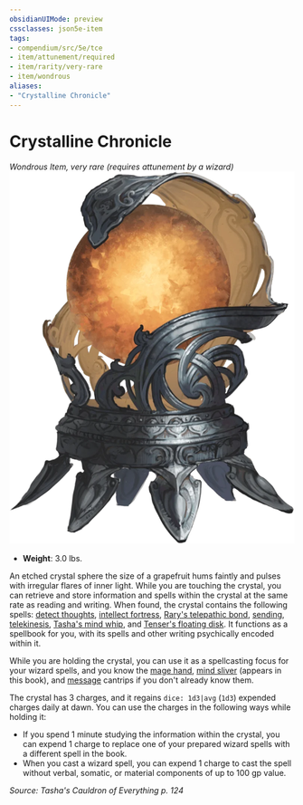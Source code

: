 ```yaml
---
obsidianUIMode: preview
cssclasses: json5e-item
tags:
- compendium/src/5e/tce
- item/attunement/required
- item/rarity/very-rare
- item/wondrous
aliases: 
- "Crystalline Chronicle"
---
```

# Crystalline Chronicle
*Wondrous Item, very rare (requires attunement by a wizard)*  
![](4-Resources/Compendium/items/img/crystalline-chronicle.webp#right)  

- **Weight**: 3.0 lbs.

An etched crystal sphere the size of a grapefruit hums faintly and pulses with irregular flares of inner light. While you are touching the crystal, you can retrieve and store information and spells within the crystal at the same rate as reading and writing. When found, the crystal contains the following spells: [detect thoughts](4-Resources/Compendium/spells/detect-thoughts.md), [intellect fortress](4-Resources/Compendium/spells/intellect-fortress-tce.md), [Rary's telepathic bond](4-Resources/Compendium/spells/rarys-telepathic-bond.md), [sending](4-Resources/Compendium/spells/sending.md), [telekinesis](4-Resources/Compendium/spells/telekinesis.md), [Tasha's mind whip](4-Resources/Compendium/spells/tashas-mind-whip-tce.md), and [Tenser's floating disk](4-Resources/Compendium/spells/tensers-floating-disk.md). It functions as a spellbook for you, with its spells and other writing psychically encoded within it.

While you are holding the crystal, you can use it as a spellcasting focus for your wizard spells, and you know the [mage hand](4-Resources/Compendium/spells/mage-hand.md), [mind sliver](4-Resources/Compendium/spells/mind-sliver-tce.md) (appears in this book), and [message](4-Resources/Compendium/spells/message.md) cantrips if you don't already know them.

The crystal has 3 charges, and it regains `dice: 1d3|avg` (`1d3`) expended charges daily at dawn. You can use the charges in the following ways while holding it:

- If you spend 1 minute studying the information within the crystal, you can expend 1 charge to replace one of your prepared wizard spells with a different spell in the book.  
- When you cast a wizard spell, you can expend 1 charge to cast the spell without verbal, somatic, or material components of up to 100 gp value.  

*Source: Tasha's Cauldron of Everything p. 124*